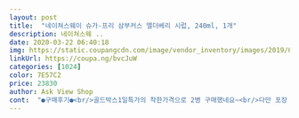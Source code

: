 ```yaml
---
layout: post 
title:  "네이쳐스웨이 슈가-프리 삼부커스 엘더베리 시럽, 240ml, 1개" 
description: 네이쳐스웨 ..
date: 2020-03-22 06:40:18 
img: https://static.coupangcdn.com/image/vendor_inventory/images/2019/03/22/14/3/a0b89f0b-1042-41ba-8226-58bd78dd50a5.png 
linkUrl: https://coupa.ng/bvcJuW 
categories: [1024] 
color: 7E57C2 
price: 23830 
author: Ask View Shop 
cont:  "●구매후기●<br/>골드박스1일특가의 착한가격으로 2병 구매했네요~<br/>다만 포장 뜯자마자 계량컵이 대여섯조각으로 부러져있었어요.<br/> 에어캡포장 필요하겠어요.<br/><br/>맛도 맛있네요~~~<br/>맛은 좋아요.<br/> 포도액기스 맛.<br/> 3살 아이도 좋아해요.<br/><br/>면역력강화에도움된다고해서 먹고있는 중에 미리 하나 더 구매했어요ㅎㅎㅎ좋아요ㅎㅎ앞으로종종직구로구매할생각입니다.<br/> 티스푼으로두번먹으라는데 저는밥숟갈로 크게먹습니다.<br/> 달달하고 맛나서 시럽먹듯이 계속 먹고싶어요ㅎㅎㅎ<br/>면연력에 매우 좋다고 여러분들이 극찬을 하시길래 하루 한숫가락씩 가족모두 당분간 먹어보려구요^^<br/>어제 받아서 제품 효능은 몰라요.<br/><br/>" 
---
```

